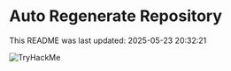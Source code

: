 # Auto Regenerate Repository

This README was last updated: 2025-05-23 20:32:21

 ![TryHackMe](https://tryhackme.com/badge/533634)